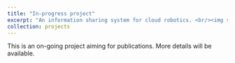 ```yaml
---
title: "In-progress project"
excerpt: "An information sharing system for cloud robotics. <br/><img src='/images/p2p_project_img.png'>"
collection: projects
---
```


This is an on-going project aiming for publications. More details will be available. 
